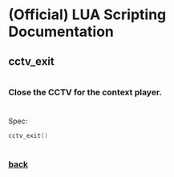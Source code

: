 
# (Official) LUA Scripting Documentation

## cctv_exit
#
### Close the CCTV for the context player.
#
Spec:
```lua
cctv_exit()
```
#
### [back](../other)
